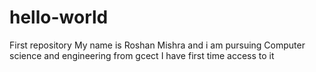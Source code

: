 # hello-world
First repository
My name  is Roshan Mishra and i am pursuing Computer science and engineering from gcect
I have first time access to it
